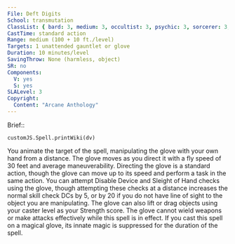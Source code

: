 ```yaml
---
File: Deft Digits
School: transmutation
ClassList: { bard: 3, medium: 3, occultist: 3, psychic: 3, sorcerer: 3, wizard: 3, spiritualist: 3, summoner: 3, unchained summoner: 3 }
CastTime: standard action
Range: medium (100 + 10 ft./level)
Targets: 1 unattended gauntlet or glove
Duration: 10 minutes/level
SavingThrow: None (harmless, object)
SR: no
Components:
  V: yes
  S: yes
SLALevel: 3
Copyright:
  Content: "Arcane Anthology"
---
```

Brief:: 

```dataviewjs
customJS.Spell.printWiki(dv)
```

You animate the target of the spell, manipulating the glove with your own hand from a distance. The glove moves as you direct it with a fly speed of 30 feet and average maneuverability. Directing the glove is a standard action, though the glove can move up to its speed and perform a task in the same action. You can attempt Disable Device and Sleight of Hand checks using the glove, though attempting these checks at a distance increases the normal skill check DCs by 5, or by 20 if you do not have line of sight to the object you are manipulating. The glove can also lift or drag objects using your caster level as your Strength score. The glove cannot wield weapons or make attacks effectively while this spell is in effect. If you cast this spell on a magical glove, its innate magic is suppressed for the duration of the spell.
